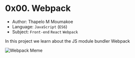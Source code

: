 # 0x00. Webpack

- Author: Thapelo M Moumakoe
- Language: `JavaScript` (`ES6`)
- Subject: `Front-end` `React` `Webpack`

In this project we learn about the JS module bundler Webpack 

![Webpack Meme](https://s3.amazonaws.com/alx-intranet.hbtn.io/uploads/medias/2019/12/121b1f6534e60566e1de.png?X-Amz-Algorithm=AWS4-HMAC-SHA256&X-Amz-Credential=AKIARDDGGGOUSBVO6H7D%2F20240520%2Fus-east-1%2Fs3%2Faws4_request&X-Amz-Date=20240520T082307Z&X-Amz-Expires=86400&X-Amz-SignedHeaders=host&X-Amz-Signature=60d9546fa25ea2060ae213ec7b80f1d1f0eaf2f82ee323fb73059aeb922cf48d)
